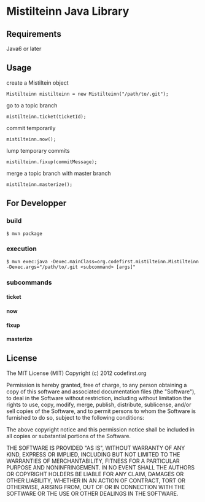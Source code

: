 Mistilteinn Java Library
=====================================


Requirements
------------------------------
Java6 or later

Usage
------------------------------
create a Mistiltein object

    Mistilteinn mistilteinn = new Mistilteinn("/path/to/.git");

go to a topic branch

    mistilteinn.ticket(ticketId);

commit temporarily

    mistilteinn.now();

lump temporary commits

    mistilteinn.fixup(commitMessage);

merge a topic branch with master branch

    mistilteinn.masterize();


For Developper
------------------------------
### build ###

    $ mvn package

### execution ###

    $ mvn exec:java -Dexec.mainClass=org.codefirst.mistilteinn.Mistilteinn -Dexec.args="/path/to/.git <subcommand> [args]"

### subcommands ###
#### ticket ####

#### now ####

#### fixup ####

#### masterize ####





License
------------------------------
The MIT License (MIT)
Copyright (c) 2012 codefirst.org

Permission is hereby granted, free of charge, to any person obtaining a copy of this software and associated documentation files (the "Software"), to deal in the Software without restriction, including without limitation the rights to use, copy, modify, merge, publish, distribute, sublicense, and/or sell copies of the Software, and to permit persons to whom the Software is furnished to do so, subject to the following conditions:

The above copyright notice and this permission notice shall be included in all copies or substantial portions of the Software.

THE SOFTWARE IS PROVIDED "AS IS", WITHOUT WARRANTY OF ANY KIND, EXPRESS OR IMPLIED, INCLUDING BUT NOT LIMITED TO THE WARRANTIES OF MERCHANTABILITY, FITNESS FOR A PARTICULAR PURPOSE AND NONINFRINGEMENT. IN NO EVENT SHALL THE AUTHORS OR COPYRIGHT HOLDERS BE LIABLE FOR ANY CLAIM, DAMAGES OR OTHER LIABILITY, WHETHER IN AN ACTION OF CONTRACT, TORT OR OTHERWISE, ARISING FROM, OUT OF OR IN CONNECTION WITH THE SOFTWARE OR THE USE OR OTHER DEALINGS IN THE SOFTWARE.

